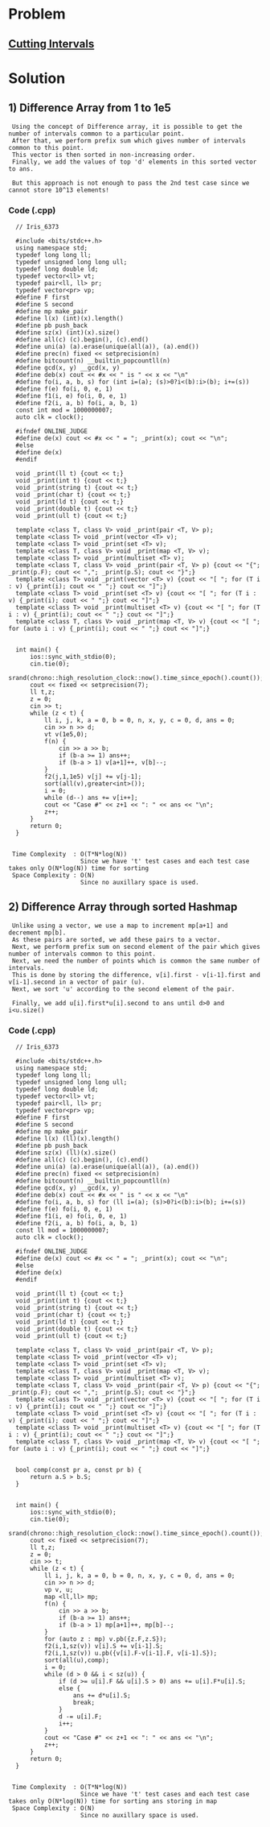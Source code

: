 # Problem

## [Cutting Intervals](https://codingcompetitions.withgoogle.com/kickstart/round/00000000004361e3/000000000082b933)


# Solution 

## 1) Difference Array from 1 to 1e5 

     Using the concept of Difference array, it is possible to get the number of intervals common to a particular point.
     After that, we perform prefix sum which gives number of intervals common to this point.
     This vector is then sorted in non-increasing order.
     Finally, we add the values of top 'd' elements in this sorted vector to ans. 
     
     But this approach is not enough to pass the 2nd test case since we cannot store 10^13 elements!
     
        
   ### Code (.cpp)
   
      // Iris_6373
 
      #include <bits/stdc++.h>
      using namespace std;
      typedef long long ll;
      typedef unsigned long long ull;
      typedef long double ld;
      typedef vector<ll> vt;
      typedef pair<ll, ll> pr;
      typedef vector<pr> vp;
      #define F first
      #define S second
      #define mp make_pair
      #define l(x) (int)(x).length()
      #define pb push_back
      #define sz(x) (int)(x).size()
      #define all(c) (c).begin(), (c).end()
      #define uni(a) (a).erase(unique(all(a)), (a).end())
      #define prec(n) fixed << setprecision(n)
      #define bitcount(n) __builtin_popcountll(n)
      #define gcd(x, y) __gcd(x, y)
      #define deb(x) cout << #x << " is " << x << "\n"
      #define fo(i, a, b, s) for (int i=(a); (s)>0?i<(b):i>(b); i+=(s))
      #define f(e) fo(i, 0, e, 1)
      #define f1(i, e) fo(i, 0, e, 1)
      #define f2(i, a, b) fo(i, a, b, 1)
      const int mod = 1000000007;
      auto clk = clock();

      #ifndef ONLINE_JUDGE
      #define de(x) cout << #x << " = "; _print(x); cout << "\n";
      #else
      #define de(x)
      #endif

      void _print(ll t) {cout << t;}
      void _print(int t) {cout << t;}
      void _print(string t) {cout << t;}
      void _print(char t) {cout << t;}
      void _print(ld t) {cout << t;}
      void _print(double t) {cout << t;}
      void _print(ull t) {cout << t;}

      template <class T, class V> void _print(pair <T, V> p);
      template <class T> void _print(vector <T> v);
      template <class T> void _print(set <T> v);
      template <class T, class V> void _print(map <T, V> v);
      template <class T> void _print(multiset <T> v);
      template <class T, class V> void _print(pair <T, V> p) {cout << "{"; _print(p.F); cout << ","; _print(p.S); cout << "}";}
      template <class T> void _print(vector <T> v) {cout << "[ "; for (T i : v) {_print(i); cout << " ";} cout << "]";}
      template <class T> void _print(set <T> v) {cout << "[ "; for (T i : v) {_print(i); cout << " ";} cout << "]";}
      template <class T> void _print(multiset <T> v) {cout << "[ "; for (T i : v) {_print(i); cout << " ";} cout << "]";}
      template <class T, class V> void _print(map <T, V> v) {cout << "[ "; for (auto i : v) {_print(i); cout << " ";} cout << "]";}


      int main() {
          ios::sync_with_stdio(0);
          cin.tie(0);
          srand(chrono::high_resolution_clock::now().time_since_epoch().count());
          cout << fixed << setprecision(7);
          ll t,z;
          z = 0;
          cin >> t;
          while (z < t) {
              ll i, j, k, a = 0, b = 0, n, x, y, c = 0, d, ans = 0;
              cin >> n >> d;
              vt v(1e5,0);
              f(n) {
                  cin >> a >> b;
                  if (b-a >= 1) ans++;
                  if (b-a > 1) v[a+1]++, v[b]--;
              }
              f2(j,1,1e5) v[j] += v[j-1];
              sort(all(v),greater<int>());
              i = 0;
              while (d--) ans += v[i++];
              cout << "Case #" << z+1 << ": " << ans << "\n";
              z++;
          }
          return 0;
      }   


     Time Complexity  : O(T*N*log(N)) 
                        Since we have 't' test cases and each test case takes only O(N*log(N)) time for sorting
     Space Complexity : O(N)
                        Since no auxillary space is used.
                        
            
            
## 2) Difference Array through sorted Hashmap

     Unlike using a vector, we use a map to increment mp[a+1] and decrement mp[b].
     As these pairs are sorted, we add these pairs to a vector.
     Next, we perform prefix sum on second element of the pair which gives number of intervals common to this point.
     Next, we need the number of points which is common the same number of intervals.
     This is done by storing the difference, v[i].first - v[i-1].first and v[i-1].second in a vector of pair (u).
     Next, we sort 'u' according to the second element of the pair. 
     
     Finally, we add u[i].first*u[i].second to ans until d>0 and i<u.size()
     
        
   ### Code (.cpp)
   
      // Iris_6373
 
      #include <bits/stdc++.h>
      using namespace std;
      typedef long long ll;
      typedef unsigned long long ull;
      typedef long double ld;
      typedef vector<ll> vt;
      typedef pair<ll, ll> pr;
      typedef vector<pr> vp;
      #define F first
      #define S second
      #define mp make_pair
      #define l(x) (ll)(x).length()
      #define pb push_back
      #define sz(x) (ll)(x).size()
      #define all(c) (c).begin(), (c).end()
      #define uni(a) (a).erase(unique(all(a)), (a).end())
      #define prec(n) fixed << setprecision(n)
      #define bitcount(n) __builtin_popcountll(n)
      #define gcd(x, y) __gcd(x, y)
      #define deb(x) cout << #x << " is " << x << "\n"
      #define fo(i, a, b, s) for (ll i=(a); (s)>0?i<(b):i>(b); i+=(s))
      #define f(e) fo(i, 0, e, 1)
      #define f1(i, e) fo(i, 0, e, 1)
      #define f2(i, a, b) fo(i, a, b, 1)
      const ll mod = 1000000007;
      auto clk = clock();

      #ifndef ONLINE_JUDGE
      #define de(x) cout << #x << " = "; _print(x); cout << "\n";
      #else
      #define de(x)
      #endif

      void _print(ll t) {cout << t;}
      void _print(int t) {cout << t;}
      void _print(string t) {cout << t;}
      void _print(char t) {cout << t;}
      void _print(ld t) {cout << t;}
      void _print(double t) {cout << t;}
      void _print(ull t) {cout << t;}

      template <class T, class V> void _print(pair <T, V> p);
      template <class T> void _print(vector <T> v);
      template <class T> void _print(set <T> v);
      template <class T, class V> void _print(map <T, V> v);
      template <class T> void _print(multiset <T> v);
      template <class T, class V> void _print(pair <T, V> p) {cout << "{"; _print(p.F); cout << ","; _print(p.S); cout << "}";}
      template <class T> void _print(vector <T> v) {cout << "[ "; for (T i : v) {_print(i); cout << " ";} cout << "]";}
      template <class T> void _print(set <T> v) {cout << "[ "; for (T i : v) {_print(i); cout << " ";} cout << "]";}
      template <class T> void _print(multiset <T> v) {cout << "[ "; for (T i : v) {_print(i); cout << " ";} cout << "]";}
      template <class T, class V> void _print(map <T, V> v) {cout << "[ "; for (auto i : v) {_print(i); cout << " ";} cout << "]";}


      bool comp(const pr a, const pr b) {
          return a.S > b.S;
      }


      int main() {
          ios::sync_with_stdio(0);
          cin.tie(0);
          srand(chrono::high_resolution_clock::now().time_since_epoch().count());
          cout << fixed << setprecision(7);
          ll t,z;
          z = 0;
          cin >> t;
          while (z < t) {
              ll i, j, k, a = 0, b = 0, n, x, y, c = 0, d, ans = 0;
              cin >> n >> d;
              vp v, u;
              map <ll,ll> mp;
              f(n) {
                  cin >> a >> b;
                  if (b-a >= 1) ans++;
                  if (b-a > 1) mp[a+1]++, mp[b]--;
              }
              for (auto z : mp) v.pb({z.F,z.S});
              f2(i,1,sz(v)) v[i].S += v[i-1].S;
              f2(i,1,sz(v)) u.pb({v[i].F-v[i-1].F, v[i-1].S});
              sort(all(u),comp);
              i = 0;
              while (d > 0 && i < sz(u)) {
                  if (d >= u[i].F && u[i].S > 0) ans += u[i].F*u[i].S;
                  else {
                      ans += d*u[i].S;
                      break;
                  }
                  d -= u[i].F;
                  i++;
              }
              cout << "Case #" << z+1 << ": " << ans << "\n";
              z++;
          }
          return 0;
      }   


     Time Complexity  : O(T*N*log(N)) 
                        Since we have 't' test cases and each test case takes only O(N*log(N)) time for sorting ans storing in map
     Space Complexity : O(N)
                        Since no auxillary space is used.
